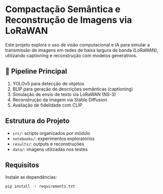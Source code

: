 # Compactação Semântica e Reconstrução de Imagens via LoRaWAN

Este projeto explora o uso de visão computacional e IA para simular a transmissão de imagens em redes de baixa largura de banda (LoRaWAN), utilizando captioning e reconstrução com modelos generativos.

## 🔧 Pipeline Principal
1. YOLOv5 para detecção de objetos
2. BLIP para geração de descrições semânticas (captioning)
3. Simulação de envio de texto via LoRaWAN (NS-3)
4. Reconstrução da imagem via Stable Diffusion
5. Avaliação de fidelidade com CLIP

## Estrutura do Projeto
- `src/`: scripts organizados por módulo
- `notebooks/`: experimentos exploratórios
- `results/`: outputs e reconstruções
- `data/`: imagens utilizadas nos testes

## Requisitos
Instale as dependências:
```bash
pip install -r requirements.txt

